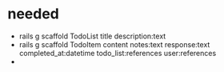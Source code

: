 # needed

- rails g scaffold TodoList title description:text
- rails g scaffold TodoItem content notes:text response:text completed_at:datetime todo_list:references user:references
- 
